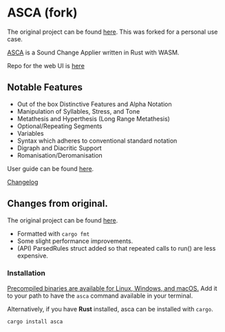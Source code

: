 # ASCA (fork)

The original project can be found [here](https://github.com/Girv98/asca-rust). This was forked for a personal use case.

[ASCA](https://asca.girv.dev) is a Sound Change Applier written in Rust with WASM.

Repo for the web UI is [here](https://github.com/Girv98/asca)

## Notable Features
- Out of the box Distinctive Features and Alpha Notation
- Manipulation of Syllables, Stress, and Tone
- Metathesis and Hyperthesis (Long Range Metathesis)
- Optional/Repeating Segments
- Variables
- Syntax which adheres to conventional standard notation
- Digraph and Diacritic Support
- Romanisation/Deromanisation

User guide can be found [here](./doc/doc.md).

[Changelog](./CHANGELOG.md)

## Changes from original.

The original project can be found [here](https://github.com/Girv98/asca-rust).

- Formatted with `cargo fmt`
- Some slight performance improvements.
- (API) ParsedRules struct added so that repeated calls to run() are less expensive.

### Installation

[Precompiled binaries are available for Linux, Windows, and macOS.](https://github.com/Girv98/asca-rust/releases)
Add it to your path to have the `asca` command available in your terminal.

Alternatively, if you have **Rust** installed, asca can be installed with `cargo`.


```bash
cargo install asca
```
